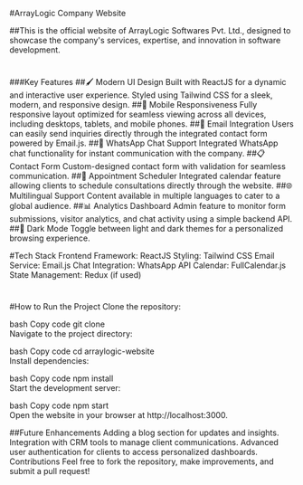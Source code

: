 
#ArrayLogic Company Website

##This is the official website of ArrayLogic Softwares Pvt. Ltd., designed to showcase the company's services, expertise, and innovation in software development.
#
###Key Features
##🖌️ Modern UI Design
Built with ReactJS for a dynamic and interactive user experience.
Styled using Tailwind CSS for a sleek, modern, and responsive design.
##📱 Mobile Responsiveness
Fully responsive layout optimized for seamless viewing across all devices, including desktops, tablets, and mobile phones.
##📧 Email Integration
Users can easily send inquiries directly through the integrated contact form powered by Email.js.
##💬 WhatsApp Chat Support
Integrated WhatsApp chat functionality for instant communication with the company.
##📋 Contact Form
Custom-designed contact form with validation for seamless communication.
##📅 Appointment Scheduler
Integrated calendar feature allowing clients to schedule consultations directly through the website.
##🌐 Multilingual Support
Content available in multiple languages to cater to a global audience.
##📊 Analytics Dashboard
Admin feature to monitor form submissions, visitor analytics, and chat activity using a simple backend API.
##🎨 Dark Mode
Toggle between light and dark themes for a personalized browsing experience.


#Tech Stack
Frontend Framework: ReactJS
Styling: Tailwind CSS
Email Service: Email.js
Chat Integration: WhatsApp API
Calendar: FullCalendar.js
State Management: Redux (if used)
#
#How to Run the Project
 Clone the repository:

bash
Copy code
git clone <repository-url>  
Navigate to the project directory:

bash
Copy code
cd arraylogic-website  
Install dependencies:

bash
Copy code
npm install  
Start the development server:

bash
Copy code
npm start  
Open the website in your browser at http://localhost:3000.

##Future Enhancements
Adding a blog section for updates and insights.
Integration with CRM tools to manage client communications.
Advanced user authentication for clients to access personalized dashboards.
Contributions
Feel free to fork the repository, make improvements, and submit a pull request!


